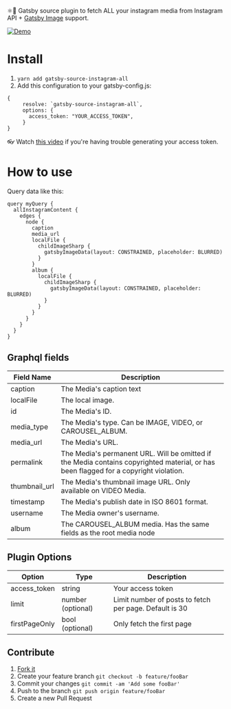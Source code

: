⚛️📸 Gatsby source plugin to fetch ALL your instagram media from Instagram API + [Gatsby Image](https://www.gatsbyjs.com/plugins/gatsby-plugin-image) support.

[![Demo](https://i.imgur.com/xHgFi3A.png)](https://github.com/MantasMikal/gatsby-instagram)

# Install

1.  `yarn add gatsby-source-instagram-all`
2.  Add this configuration to your gatsby-config.js:

```
{
     resolve: `gatsby-source-instagram-all`,
     options: {
       access_token: "YOUR_ACCESS_TOKEN",
     }
}
```

👓 Watch [this video](https://www.youtube.com/watch?v=X2ndbJAnQKM) if you're having trouble generating your access token.

# How to use

Query data like this:

```
query myQuery {
  allInstagramContent {
    edges {
      node {
        caption
        media_url
        localFile {
          childImageSharp {
            gatsbyImageData(layout: CONSTRAINED, placeholder: BLURRED)
          }
        }
        album {
          localFile {
            childImageSharp {
              gatsbyImageData(layout: CONSTRAINED, placeholder: BLURRED)
            }
          }
        }
      }
    }
  }
}

```

## Graphql fields

| Field Name    | Description                                                                                                                           |
| ------------- | ------------------------------------------------------------------------------------------------------------------------------------- |
| caption       | The Media's caption text                                                                                                              |
| localFile     | The local image.                                                                                                                      |
| id            | The Media's ID.                                                                                                                       |
| media_type    | The Media's type. Can be IMAGE, VIDEO, or CAROUSEL_ALBUM.                                                                             |
| media_url     | The Media's URL.                                                                                                                      |
| permalink     | The Media's permanent URL. Will be omitted if the Media contains copyrighted material, or has been flagged for a copyright violation. |
| thumbnail_url | The Media's thumbnail image URL. Only available on VIDEO Media.                                                                       |
| timestamp     | The Media's publish date in ISO 8601 format.                                                                                          |
| username      | The Media owner's username.                                                                                                           |
| album         | The CAROUSEL_ALBUM media. Has the same fields as the root media node                                                                  |

## Plugin Options

| Option        | Type              | Description                                            |
| ------------- | ----------------- | ------------------------------------------------------ |
| access_token  | string            | Your access token                                      |
| limit         | number (optional) | Limit number of posts to fetch per page. Default is 30 |
| firstPageOnly | bool (optional)   | Only fetch the first page                              |

## Contribute

1. [Fork it](https://github.com/MantasMikal/gatsby-source-instagram-all/fork)
2. Create your feature branch `git checkout -b feature/fooBar`
3. Commit your changes `git commit -am 'Add some fooBar'`
4. Push to the branch `git push origin feature/fooBar`
5. Create a new Pull Request
